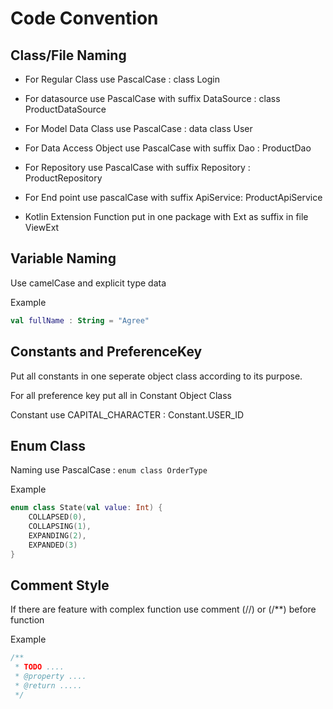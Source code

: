 # Code Convention

## Class/File Naming

- For Regular Class use PascalCase : class Login

- For datasource use PascalCase with suffix DataSource : class ProductDataSource

- For Model Data Class use PascalCase : data class User

- For Data Access Object use PascalCase with suffix Dao : ProductDao

- For Repository use PascalCase with suffix Repository : ProductRepository

- For End point use pascalCase with suffix ApiService: ProductApiService

- Kotlin Extension Function put in one package with Ext as suffix in file ViewExt

## Variable Naming

Use camelCase and explicit type data

Example

``` kotlin title="Sample.kt"
val fullName : String = "Agree"
```

## Constants and PreferenceKey

Put all constants in one seperate object class according to its purpose.

For all preference key put all in Constant Object Class

Constant use CAPITAL_CHARACTER : Constant.USER_ID

## Enum Class

Naming use PascalCase : `enum class OrderType`

Example

```kotlin title="State.kt"
enum class State(val value: Int) {
    COLLAPSED(0),
    COLLAPSING(1),
    EXPANDING(2),
    EXPANDED(3)
}
```

## Comment Style

If there are feature with complex function use comment (//) or (/**) before function

Example

``` kotlin title="Sample.kt"
/**
 * TODO ....
 * @property ....
 * @return .....
 */
```
